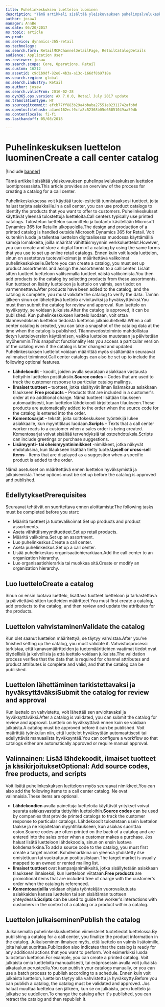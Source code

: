 ```yaml
---
title: Puhelinkeskuksen luettelon luominen
description: "Tämä artikkeli sisältää yleiskuvauksen puhelinpalvelukeskuksen luettelon luontiprosessista."
author: josaw1
manager: AnnBe
ms.date: 06/20/2017
ms.topic: article
ms.prod: 
ms.service: dynamics-365-retail
ms.technology: 
ms.search.form: RetailMCRChannelDetailPage, RetailCatalogDetails
audience: Application User
ms.reviewer: josaw
ms.search.scope: Core, Operations, Retail
ms.custom: 16212
ms.assetid: c9d1b9df-82e8-4b3a-a13c-166df8b9718e
ms.search.region: global
ms.search.industry: Retail
ms.author: josaw
ms.search.validFrom: 2016-02-28
ms.dyn365.ops.version: AX 7.0.0, Retail July 2017 update
ms.translationtype: HT
ms.sourcegitcommit: efcb77ff883b29a4bbaba27551e02311742afbbd
ms.openlocfilehash: a4aed162ecf0cfa8c52368b05d65051049aa59db
ms.contentlocale: fi-fi
ms.lasthandoff: 05/08/2018

---
```


# <a name="create-a-call-center-catalog"></a><span data-ttu-id="1c893-103">Puhelinkeskuksen luettelon luominen</span><span class="sxs-lookup"><span data-stu-id="1c893-103">Create a call center catalog</span></span>

[!include [banner](includes/banner.md)]

<span data-ttu-id="1c893-104">Tämä artikkeli sisältää yleiskuvauksen puhelinpalvelukeskuksen luettelon luontiprosessista.</span><span class="sxs-lookup"><span data-stu-id="1c893-104">This article provides an overview of the process for creating a catalog for a call center.</span></span> 

<span data-ttu-id="1c893-105">Puhelinkeskuksessa voit käyttää tuote-esitteitä tunnistaaksesi tuotteet, joita haluat tarjota asiakkaille.</span><span class="sxs-lookup"><span data-stu-id="1c893-105">In a call center, you can use product catalogs to identify the products that you want to offer to customers.</span></span> <span data-ttu-id="1c893-106">Puhelinkeskukset käyttävät yleensä tulostettuja luetteloita.</span><span class="sxs-lookup"><span data-stu-id="1c893-106">Call centers typically use printed catalogs.</span></span> <span data-ttu-id="1c893-107">Tulostetun luettelon suunnittelu ja tuotanto käsitellään Microsoft Dynamics 365 for Retailin ulkopuolella.</span><span class="sxs-lookup"><span data-stu-id="1c893-107">The design and production of a printed catalog is handled outside Microsoft Dynamics 365 for Retail.</span></span> <span data-ttu-id="1c893-108">Voit kuitenkin luoda ja tallentaa luettelon digitaalisessa muodossa käyttämällä samoja lomakkeita, joilla määrität vähittäismyynnin verkkoluettelot.</span><span class="sxs-lookup"><span data-stu-id="1c893-108">However, you can create and store a digital form of a catalog by using the same forms that you use to set up online retail catalogs.</span></span> <span data-ttu-id="1c893-109">Ennen kuin voit luoda luettelon, sinun on asetettava tuotevalikoimat ja määritettävä valikoimat puhelinkeskukselle.</span><span class="sxs-lookup"><span data-stu-id="1c893-109">Before you can create a catalog, you must set up product assortments and assign the assortments to a call center.</span></span> <span data-ttu-id="1c893-110">Lisäät sitten tuotteet luetteloon valitsemalla tuotteet näistä valikoimista.</span><span class="sxs-lookup"><span data-stu-id="1c893-110">You then add products to the catalog by selecting products from these assortments.</span></span> <span data-ttu-id="1c893-111">Kun tuotteet on lisätty luetteloon ja luettelo on valmis, sen tiedot on varmennettava.</span><span class="sxs-lookup"><span data-stu-id="1c893-111">After products have been added to the catalog, and the catalog is complete, you must validate the catalog to verify the data.</span></span> <span data-ttu-id="1c893-112">Tämän jälkeen sinun on lähetettävä luettelo arvioitaviksi ja hyväksyttäviksi.</span><span class="sxs-lookup"><span data-stu-id="1c893-112">You must then submit the catalog for review and approval.</span></span> <span data-ttu-id="1c893-113">Kun luettelo on hyväksytty, se voidaan julkaista.</span><span class="sxs-lookup"><span data-stu-id="1c893-113">After the catalog is approved, it can be published.</span></span> <span data-ttu-id="1c893-114">Kun puhelinkeskuksen luettelo luodaan, voit ottaa tilannevedoksen luettelon tiedoista luettelon julkaisuhetkellä.</span><span class="sxs-lookup"><span data-stu-id="1c893-114">When a call center catalog is created, you can take a snapshot of the catalog data at the time when the catalog is published.</span></span> <span data-ttu-id="1c893-115">Tilannevedostoiminto mahdollistaa tietyn luetteloversion käyttämisen, vaikka luetteloa muutetaan ja päivitetään myöhemmin.</span><span class="sxs-lookup"><span data-stu-id="1c893-115">This snapshot functionality lets you access a particular version of the catalog even if the catalog is later changed and updated.</span></span> <span data-ttu-id="1c893-116">Puhelinkeskuksen luettelot voidaan määrittää myös sisältämään seuraavat valinnaiset toiminnot.</span><span class="sxs-lookup"><span data-stu-id="1c893-116">Call center catalogs can also be set up to include the following optional features.</span></span>

-   <span data-ttu-id="1c893-117">**Lähdekoodit** – koodit, joiden avulla seurataan asiakkaan vastausta tiettyihin luettelon postituksiin.</span><span class="sxs-lookup"><span data-stu-id="1c893-117">**Source codes** – Codes that are used to track the customer response to particular catalog mailings.</span></span>
-   <span data-ttu-id="1c893-118">**Ilmaiset tuotteet** – tuotteet, jotka sisältyvät ilman lisämaksua asiakkaan tilaukseen.</span><span class="sxs-lookup"><span data-stu-id="1c893-118">**Free products** – Products that are included in a customer's order at no additional charge.</span></span> <span data-ttu-id="1c893-119">Nämä tuotteet lisätään tilaukseen automaattisesti, kun luettelon lähdekoodi kirjoitetaan tilaukseen.</span><span class="sxs-lookup"><span data-stu-id="1c893-119">These products are automatically added to the order when the source code for the catalog is entered into the order.</span></span>
-   <span data-ttu-id="1c893-120">**Komentosarjat** – tekstit, joita soittokeskuksen työntekijä lukee asiakkaalle, kun myyntitilaus luodaan.</span><span class="sxs-lookup"><span data-stu-id="1c893-120">**Scripts** – Texts that a call center worker reads to a customer when a sales order is being created.</span></span> <span data-ttu-id="1c893-121">Komentosarjat voivat sisältää tervehdyksiä tai ostoehdotuksia.</span><span class="sxs-lookup"><span data-stu-id="1c893-121">Scripts can include greetings or purchase suggestions.</span></span>
-   <span data-ttu-id="1c893-122">**Lisämyynti- tai oheismyyntinimikkeet** -nimikkeet, jotka näkyvät ehdotuksina, kun tilaukseen lisätään tietty tuote.</span><span class="sxs-lookup"><span data-stu-id="1c893-122">**Upsell or cross-sell items** - Items that are displayed as a suggestion when a specific product is added to the order.</span></span>

<span data-ttu-id="1c893-123">Nämä asetukset on määritettävä ennen luettelon hyväksymistä ja julkaisemista.</span><span class="sxs-lookup"><span data-stu-id="1c893-123">These options must be set up before the catalog is approved and published.</span></span>

## <a name="prerequisites"></a><span data-ttu-id="1c893-124">Edellytykset</span><span class="sxs-lookup"><span data-stu-id="1c893-124">Prerequisites</span></span>
<span data-ttu-id="1c893-125">Seuraavat tehtävät on suoritettava ennen aloittamista:</span><span class="sxs-lookup"><span data-stu-id="1c893-125">The following tasks must be completed before you start:</span></span>

-   <span data-ttu-id="1c893-126">Määritä tuotteet ja tuotevalikoimat.</span><span class="sxs-lookup"><span data-stu-id="1c893-126">Set up products and product assortments.</span></span>
-   <span data-ttu-id="1c893-127">Aseta vähittäismyyntituotteet.</span><span class="sxs-lookup"><span data-stu-id="1c893-127">Set up retail products.</span></span>
-   <span data-ttu-id="1c893-128">Määritä valikoima.</span><span class="sxs-lookup"><span data-stu-id="1c893-128">Set up an assortment.</span></span>
-   <span data-ttu-id="1c893-129">Luo puhelinkeskus.</span><span class="sxs-lookup"><span data-stu-id="1c893-129">Create a call center.</span></span>
-   <span data-ttu-id="1c893-130">Aseta puhelinkeskus.</span><span class="sxs-lookup"><span data-stu-id="1c893-130">Set up a call center.</span></span>
-   <span data-ttu-id="1c893-131">Lisää puhelinkeskus organisaatiohierarkiaan.</span><span class="sxs-lookup"><span data-stu-id="1c893-131">Add the call center to an organization hierarchy.</span></span>
-   <span data-ttu-id="1c893-132">Luo organisaatiohierarkia tai muokkaa sitä.</span><span class="sxs-lookup"><span data-stu-id="1c893-132">Create or modify an organization hierarchy.</span></span>

## <a name="create-a-catalog"></a><span data-ttu-id="1c893-133">Luo luettelo</span><span class="sxs-lookup"><span data-stu-id="1c893-133">Create a catalog</span></span>
<span data-ttu-id="1c893-134">Sinun on ensin luotava luettelo, lisättävä tuotteet luetteloon ja tarkastettava ja päivitettävä sitten tuotteiden määritteet.</span><span class="sxs-lookup"><span data-stu-id="1c893-134">You must first create a catalog, add products to the catalog, and then review and update the attributes for the products.</span></span>

## <a name="validate-the-catalog"></a><span data-ttu-id="1c893-135">Luettelon vahvistaminen</span><span class="sxs-lookup"><span data-stu-id="1c893-135">Validate the catalog</span></span>
<span data-ttu-id="1c893-136">Kun olet saanut luettelon määritettyä, se täytyy vahvistaa.</span><span class="sxs-lookup"><span data-stu-id="1c893-136">After you've finished setting up the catalog, you must validate it.</span></span> <span data-ttu-id="1c893-137">Vahvistusprosessi tarkistaa, että kanavamääritteiden ja tuotemääritteiden vaatimat tiedot ovat täydellisiä ja kelvollisia ja että luettelo voidaan julkaista.</span><span class="sxs-lookup"><span data-stu-id="1c893-137">The validation process verifies that the data that is required for channel attributes and product attributes is complete and valid, and that the catalog can be published.</span></span>

## <a name="submit-the-catalog-for-review-and-approval"></a><span data-ttu-id="1c893-138">Luettelon lähettäminen tarkistettavaksi ja hyväksyttäväksi</span><span class="sxs-lookup"><span data-stu-id="1c893-138">Submit the catalog for review and approval</span></span>
<span data-ttu-id="1c893-139">Kun luettelo on vahvistettu, voit lähettää sen arvioitavaksi ja hyväksyttäväksi.</span><span class="sxs-lookup"><span data-stu-id="1c893-139">After a catalog is validated, you can submit the catalog for review and approval.</span></span> <span data-ttu-id="1c893-140">Luettelo on hyväksyttävä ennen kuin se voidaan julkaista.</span><span class="sxs-lookup"><span data-stu-id="1c893-140">A catalog must be approved before it can be published.</span></span> <span data-ttu-id="1c893-141">Voit määrittää työnkulun niin, että luettelot hyväksytään automaattisesti tai edellyttävät manuaalista hyväksyntää.</span><span class="sxs-lookup"><span data-stu-id="1c893-141">You can configure a workflow so that catalogs either are automatically approved or require manual approval.</span></span>

## <a name="optional-add-source-codes-free-products-and-scripts"></a><span data-ttu-id="1c893-142">Valinnainen: Lisää lähdekoodit, ilmaiset tuotteet ja käsikirjoitukset</span><span class="sxs-lookup"><span data-stu-id="1c893-142">Optional: Add source codes, free products, and scripts</span></span>
<span data-ttu-id="1c893-143">Voit lisätä puhelinkeskuksen luetteloon myös seuraavat nimikkeet.</span><span class="sxs-lookup"><span data-stu-id="1c893-143">You can also add the following items to a call center catalog.</span></span> <span data-ttu-id="1c893-144">Ne ovat valinnaisia.</span><span class="sxs-lookup"><span data-stu-id="1c893-144">These items are optional.</span></span>

-   <span data-ttu-id="1c893-145">**Lähdekoodien** avulla painettuja luetteloita käyttävät yritykset voivat seurata asiakasvasteita tiettyihin luetteloihin.</span><span class="sxs-lookup"><span data-stu-id="1c893-145">**Source codes** can be used by companies that provide printed catalogs to track the customer response to particular catalogs.</span></span> <span data-ttu-id="1c893-146">Lähdekoodit tulostetaan usein luettelon taakse ja ne kirjoitetaan myyntitilaukseen, kun asiakas suorittaa oston.</span><span class="sxs-lookup"><span data-stu-id="1c893-146">Source codes are often printed on the back of a catalog and are entered into the sales order when a customer makes a purchase.</span></span> <span data-ttu-id="1c893-147">Jos haluat lisätä luetteloon lähdekoodia, sinun on ensin luotava kohdemarkkina.</span><span class="sxs-lookup"><span data-stu-id="1c893-147">To add a source code to the catalog, you must first create a target market.</span></span> <span data-ttu-id="1c893-148">Kohdemarkkina on yleensä yhdistetty itse omistettuun tai vuokrattuun postituslistaan.</span><span class="sxs-lookup"><span data-stu-id="1c893-148">The target market is usually mapped to an owned or rented mailing list.</span></span>
-   <span data-ttu-id="1c893-149">**Ilmaiset tuotteet** ovat kampanjanimikkeitä, jotka sisällytetään asiakkaan tilaukseen ilmaiseksi, kun luetteloon viitataan.</span><span class="sxs-lookup"><span data-stu-id="1c893-149">**Free products** are promotional items that are included free of charge with the customer's order when the catalog is referenced.</span></span>
-   <span data-ttu-id="1c893-150">**Komentosarjoilla** voidaan ohjata työntekijän vuorovaikutusta asiakkaiden kanssa luettelon tai sen sisältämän tuotteen yhteydessä.</span><span class="sxs-lookup"><span data-stu-id="1c893-150">**Scripts** can be used to guide the worker's interactions with customers in the context of a catalog or a product within a catalog.</span></span>

## <a name="publish-the-catalog"></a><span data-ttu-id="1c893-151">Luettelon julkaiseminen</span><span class="sxs-lookup"><span data-stu-id="1c893-151">Publish the catalog</span></span>
<span data-ttu-id="1c893-152">Julkaisemalla puhelinkeskusluettelon viimeistelet tuotetiedot luettelossa.</span><span class="sxs-lookup"><span data-stu-id="1c893-152">By publishing a catalog for a call center, you finalize the product information in the catalog.</span></span> <span data-ttu-id="1c893-153">Julkaiseminen ilmaisee myös, että luettelo on valmis lisätoimille, joita haluat suorittaa.</span><span class="sxs-lookup"><span data-stu-id="1c893-153">Publication also indicates that the catalog is ready for any additional actions that you want to perform.</span></span> <span data-ttu-id="1c893-154">Voit esimerkiksi luoda tulostetun luettelon.</span><span class="sxs-lookup"><span data-stu-id="1c893-154">For example, you can create a printed catalog.</span></span> <span data-ttu-id="1c893-155">Voit julkaista omia luetteloita manuaalisesti, tai eräprosessin avulla voit julkaista aikataulun perusteella.</span><span class="sxs-lookup"><span data-stu-id="1c893-155">You can publish your catalogs manually, or you can use a batch process to publish according to a schedule.</span></span> <span data-ttu-id="1c893-156">Ennen kuin voit julkaista luettelon, luettelon täytyy olla vahvistettu ja hyväksytty.</span><span class="sxs-lookup"><span data-stu-id="1c893-156">Before you can publish a catalog, the catalog must be validated and approved.</span></span> <span data-ttu-id="1c893-157">Jos haluat muuttaa luetteloa sen jälkeen, kun se on julkaistu, peru luettelo ja julkaise se uudelleen.</span><span class="sxs-lookup"><span data-stu-id="1c893-157">To change the catalog after it's published, you can retract the catalog and then republish it.</span></span>




